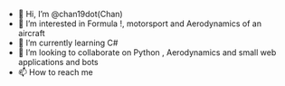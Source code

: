 - 👋 Hi, I’m @chan19dot(Chan)
- 👀 I’m interested in Formula !, motorsport and Aerodynamics of an aircraft
- 🌱 I’m currently learning C#
- 💞️ I’m looking to collaborate on Python , Aerodynamics and small web applications and bots 
- 📫 How to reach me

<!---
chan19dot/chan19dot is a ✨ special ✨ repository because its `README.md` (this file) appears on your GitHub profile.
You can click the Preview link to take a look at your changes.
--->
